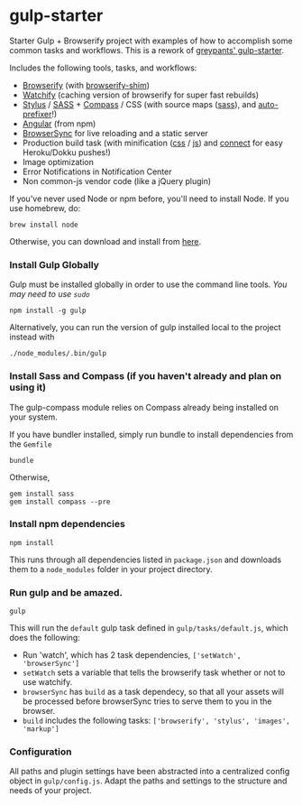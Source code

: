 gulp-starter
============

Starter Gulp + Browserify project with examples of how to accomplish some common tasks and workflows. This is a rework of [greypants' gulp-starter](https://github.com/greypants/gulp-starter).

Includes the following tools, tasks, and workflows:

- [Browserify](http://browserify.org/) (with [browserify-shim](https://github.com/thlorenz/browserify-shim))
- [Watchify](https://github.com/substack/watchify) (caching version of browserify for super fast rebuilds)
- [Stylus](http://learnboost.github.io/stylus/) / [SASS](http://sass-lang.com/) + [Compass](http://compass-style.org/) / CSS (with source maps ([sass](https://github.com/sindresorhus/gulp-ruby-sass#sourcemap)), and [auto-prefixer](https://github.com/sindresorhus/gulp-autoprefixer)!)
- [Angular](http://angular.com/) (from npm)
- [BrowserSync](http://browsersync.io) for live reloading and a static server
- Production build task (with minification ([css](https://github.com/jonathanepollack/gulp-minify-css) / [js](https://github.com/terinjokes/gulp-uglify)) and [connect](https://github.com/avevlad/gulp-connect) for easy Heroku/Dokku pushes!)
- Image optimization
- Error Notifications in Notification Center
- Non common-js vendor code (like a jQuery plugin)

If you've never used Node or npm before, you'll need to install Node.
If you use homebrew, do:

```
brew install node
```

Otherwise, you can download and install from [here](http://nodejs.org/download/).

### Install Gulp Globally

Gulp must be installed globally in order to use the command line tools. *You may need to use `sudo`*


```
npm install -g gulp
```

Alternatively, you can run the version of gulp installed local to the project instead with


```
./node_modules/.bin/gulp
```

### Install Sass and Compass (if you haven't already and plan on using it)


The gulp-compass module relies on Compass already being installed on your system.

If you have bundler installed, simply run bundle to install dependencies from the `Gemfile`


```
bundle
```

Otherwise,


```
gem install sass
gem install compass --pre
```

### Install npm dependencies

```
npm install
```

This runs through all dependencies listed in `package.json` and downloads them
to a `node_modules` folder in your project directory.

### Run gulp and be amazed.

```
gulp
```

This will run the `default` gulp task defined in `gulp/tasks/default.js`, which does the following:
- Run 'watch', which has 2 task dependencies, `['setWatch', 'browserSync']`
- `setWatch` sets a variable that tells the browserify task whether or not to use watchify.
- `browserSync` has `build` as a task dependecy, so that all your assets will be processed before browserSync tries to serve them to you in the browser.
- `build` includes the following tasks: `['browserify', 'stylus', 'images', 'markup']`

### Configuration
All paths and plugin settings have been abstracted into a centralized config object in `gulp/config.js`. Adapt the paths and settings to the structure and needs of your project.

